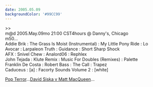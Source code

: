 ```yaml
---
date: 2005.05.09
backgroundColor: '#99CC99'
---
```


\>>  
m@d 2005.May.09mo 21:00 CST4hours @ Danny's, Chicago  
m50...  
Addie Brik : The Grass Is Moist (Instrumental) : My Little Pony Ride : Lo  
Avocar : Larpaleon Truth : Guidance : Short Sharp Shock  
AFX : Snivel Chew : Analord06 : Rephlex  
John Tejada : Klute Remix : Music For Doubles (Remixes) : Palette  
Franklin De Costa : Robert Bass : The Call : Trapez  
Caduceus : \[a\] : Facorty Sounds Volume 2 : \[white\]  

[Pop Terror](http://www.knightlyproductions.com/)...[David Siska v Matt MacQueen](http://www.sonicsunset.com/)...